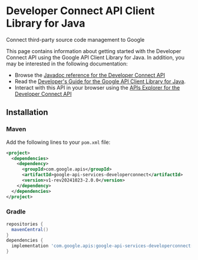 # Developer Connect API Client Library for Java

Connect third-party source code management to Google

This page contains information about getting started with the Developer Connect API
using the Google API Client Library for Java. In addition, you may be interested
in the following documentation:

* Browse the [Javadoc reference for the Developer Connect API][javadoc]
* Read the [Developer's Guide for the Google API Client Library for Java][google-api-client].
* Interact with this API in your browser using the [APIs Explorer for the Developer Connect API][api-explorer]

## Installation

### Maven

Add the following lines to your `pom.xml` file:

```xml
<project>
  <dependencies>
    <dependency>
      <groupId>com.google.apis</groupId>
      <artifactId>google-api-services-developerconnect</artifactId>
      <version>v1-rev20241023-2.0.0</version>
    </dependency>
  </dependencies>
</project>
```

### Gradle

```gradle
repositories {
  mavenCentral()
}
dependencies {
  implementation 'com.google.apis:google-api-services-developerconnect:v1-rev20241023-2.0.0'
}
```

[javadoc]: https://googleapis.dev/java/google-api-services-developerconnect/latest/index.html
[google-api-client]: https://github.com/googleapis/google-api-java-client/
[api-explorer]: https://developers.google.com/apis-explorer/#p/developerconnect/v1/
